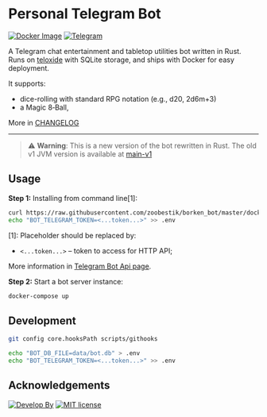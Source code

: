 # Personal Telegram Bot

[![Docker Image](https://img.shields.io/badge/ready%20for-docker-ff69b4.svg?style=flat)](https://hub.docker.com/r/zoobestik/gamebot/)
[![Telegram](https://img.shields.io/badge/join%20to-telegram-blue.svg?style=flat)](https://telegram.me/borken_bot)

A Telegram chat entertainment and tabletop utilities bot written in Rust.
Runs on [teloxide](https://github.com/teloxide/teloxide/) with SQLite storage, and ships with Docker for easy deployment.

It supports:
 - dice-rolling with standard RPG notation (e.g., d20, 2d6m+3) 
 - a Magic 8‑Ball,

More in [CHANGELOG](CHANGELOG.md)

---

> ⚠️ **Warning**:
> This is a new version of the bot rewritten in Rust. The old v1 JVM version is available
> at [main-v1](https://github.com/zoobestik/bot/tree/main-v1)

## Usage

**Step 1:** Installing from command line[1]:

```bash
curl https://raw.githubusercontent.com/zoobestik/borken_bot/master/docker-compose.yml > docker-compose.yml
echo "BOT_TELEGRAM_TOKEN=<...token...>" >> .env
```

[1]: Placeholder should be replaced by:

* `<...token...>` – token to access for HTTP API;

More information in [Telegram Bot Api page](https://core.telegram.org/bots#3-how-do-i-create-a-bot).

**Step 2:** Start a bot server instance:

```bash
docker-compose up
```

## Development

```bash
git config core.hooksPath scripts/githooks

echo "BOT_DB_FILE=data/bot.db" > .env
echo "BOT_TELEGRAM_TOKEN=<...token...>" >> .env
```

## Acknowledgements

[![Develop By](https://img.shields.io/badge/develop%20by-zoobestik-blue.svg?style=flat)](https://ru.linkedin.com/in/kbchernenko) [![MIT license](https://img.shields.io/badge/license-MIT-brightgreen.svg)](http://opensource.org/licenses/MIT)
